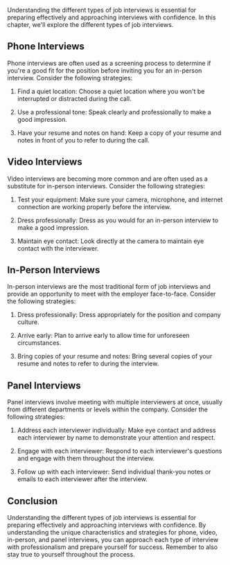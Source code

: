 
Understanding the different types of job interviews is essential for preparing effectively and approaching interviews with confidence. In this chapter, we'll explore the different types of job interviews.

Phone Interviews
----------------

Phone interviews are often used as a screening process to determine if you're a good fit for the position before inviting you for an in-person interview. Consider the following strategies:

1. Find a quiet location: Choose a quiet location where you won't be interrupted or distracted during the call.

2. Use a professional tone: Speak clearly and professionally to make a good impression.

3. Have your resume and notes on hand: Keep a copy of your resume and notes in front of you to refer to during the call.

Video Interviews
----------------

Video interviews are becoming more common and are often used as a substitute for in-person interviews. Consider the following strategies:

1. Test your equipment: Make sure your camera, microphone, and internet connection are working properly before the interview.

2. Dress professionally: Dress as you would for an in-person interview to make a good impression.

3. Maintain eye contact: Look directly at the camera to maintain eye contact with the interviewer.

In-Person Interviews
--------------------

In-person interviews are the most traditional form of job interviews and provide an opportunity to meet with the employer face-to-face. Consider the following strategies:

1. Dress professionally: Dress appropriately for the position and company culture.

2. Arrive early: Plan to arrive early to allow time for unforeseen circumstances.

3. Bring copies of your resume and notes: Bring several copies of your resume and notes to refer to during the interview.

Panel Interviews
----------------

Panel interviews involve meeting with multiple interviewers at once, usually from different departments or levels within the company. Consider the following strategies:

1. Address each interviewer individually: Make eye contact and address each interviewer by name to demonstrate your attention and respect.

2. Engage with each interviewer: Respond to each interviewer's questions and engage with them throughout the interview.

3. Follow up with each interviewer: Send individual thank-you notes or emails to each interviewer after the interview.

Conclusion
----------

Understanding the different types of job interviews is essential for preparing effectively and approaching interviews with confidence. By understanding the unique characteristics and strategies for phone, video, in-person, and panel interviews, you can approach each type of interview with professionalism and prepare yourself for success. Remember to also stay true to yourself throughout the process.

